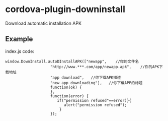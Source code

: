 # cordova-plugin-downinstall
Download automatic installation APK 



## Example

index.js code:

    window.DownInstall.autoDInstallAPK(["newapp",    //你的文件名
                        "http://www.***.com/app/newapp.apk",    //你的APK下载地址
                        "app download",   //你下载APK描述
                        "new app downloading"],   //你下载APP的标题
                        function(ok) {
                        },
                        function(error) {
                           if("permission refused"==error)}{
                              alert("permission refused");
                            }
                        });
